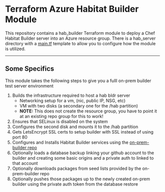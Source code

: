# Terraform Azure Habitat Builder Module

This repository contains a hab_builder Terraform module to deploy a Chef Habitat Builder server into an Azure resource group.  There is a hab_server directory with a [main.tf](https://github.com/chef-davin/tf_azure_habitat_builder/blob/main/hab_server/main.tf) template to allow you to configure how the module is utilized.

-----

## Some Specifics

This module takes the following steps to give you a fulll on-prem builder test server environment

1. Builds the infrastructure required to host a hab bldr server
    - Networking setup for a vm, (nic, public IP, NSG, etc)
    - VM with two disks (a secondary one for the /hab partition)
    - **NOTE:** This does not create the resource group, you have to point it at an existing repo group for this to work!
2. Ensures that SELinux is disabled on the system
3. Configures the second disk and mounts it to the /hab partition
4. Gets LetsEncrypt SSL certs to setup builder with SSL instead of using port 80
5. Configures and Installs Habitat Builder services using the [on-prem-builder repo](https://github.com/habitat-sh/on-prem-builder)
6. Optionally loads a database backup linking your github account to the builder and creating some basic origins and a private auth to linked to that account
7. Optionally downloads packages from seed lists provided by the on-prem-builder repo
8. Optionally pushes those packages up to the newly created on-prem builder using the private auth token from the database restore
